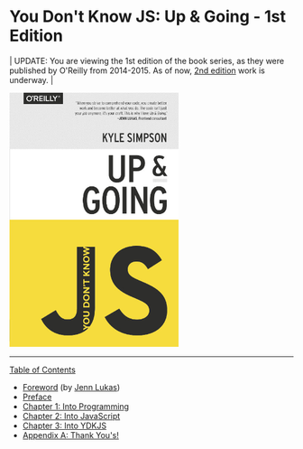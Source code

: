 # You Don't Know JS: Up & Going - 1st Edition

| UPDATE: You are viewing the 1st edition of the book series, as they were published by O'Reilly from 2014-2015. As of now, [2nd edition](https://github.com/getify/You-Dont-Know-JS/tree/2nd-ed) work is underway. |

<img src="cover.jpg" width="300">

---

[Table of Contents](toc.md)

- [Foreword](./foreword.md) (by [Jenn Lukas](http://jennlukas.com))
- [Preface](../preface.md)
- [Chapter 1: Into Programming](./ch1.md)
- [Chapter 2: Into JavaScript](./ch2.md)
- [Chapter 3: Into YDKJS](./ch3.md)
- [Appendix A: Thank You's!](./apA.md)

